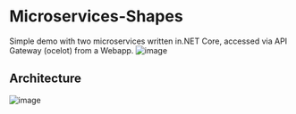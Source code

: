 # Microservices-Shapes

Simple demo with two microservices written in.NET Core, accessed via API Gateway (ocelot) from a Webapp.
![image](https://user-images.githubusercontent.com/3107766/46021189-af977e00-c0fd-11e8-9dfe-75523b127a3c.png)

## Architecture

![image](https://user-images.githubusercontent.com/3107766/46022275-ebcbde00-c0ff-11e8-8bbd-07265443b089.png)

